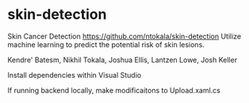 # skin-detection
Skin Cancer Detection
https://github.com/ntokala/skin-detection
Utilize machine learning to predict the potential risk of skin lesions. 

Kendre' Batesm, Nikhil Tokala, Joshua Ellis, Lantzen Lowe, Josh Keller

Install dependencies within Visual Studio

If running backend locally, make modificaitons to Upload.xaml.cs
